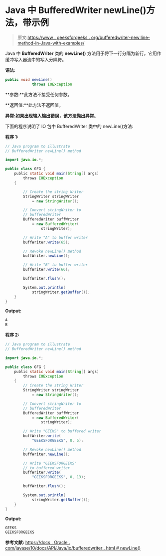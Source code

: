 # Java 中 BufferedWriter newLine()方法，带示例

> 原文:[https://www . geeksforgeeks . org/bufferedwriter-new line-method-in-Java-with-examples/](https://www.geeksforgeeks.org/bufferedwriter-newline-method-in-java-with-examples/)

Java 中 **BufferedWriter** 类的 **newLine()** 方法用于将下一行分隔为新行。它用作缓冲写入器流中的写入分隔符。

**语法:**

```java
public void newLine()
            throws IOException

```

**参数:**此方法不接受任何参数。

**返回值:**此方法不返回值。

**异常:**如果出现输入输出错误，该方法抛出**异常**。

下面的程序说明了 IO 包中 BufferedWriter 类中的 newLine()方法:

**程序 1:**

```java
// Java program to illustrate
// BufferedWriter newLine() method

import java.io.*;

public class GFG {
    public static void main(String[] args)
        throws IOException
    {

        // Create the string Writer
        StringWriter stringWriter
            = new StringWriter();

        // Convert stringWriter to
        // bufferedWriter
        BufferedWriter buffWriter
            = new BufferedWriter(
                stringWriter);

        // Write "A" to buffer writer
        buffWriter.write(65);

        // Revoke newLine() method
        buffWriter.newLine();

        // Write "B" to buffer writer
        buffWriter.write(66);

        buffWriter.flush();

        System.out.println(
            stringWriter.getBuffer());
    }
}
```

**Output:**

```java
A
B

```

**程序 2:**

```java
// Java program to illustrate
// BufferedWriter newLine() method

import java.io.*;

public class GFG {
    public static void main(String[] args)
        throws IOException
    {
        // Create the string Writer
        StringWriter stringWriter
            = new StringWriter();

        // Convert stringWriter to
        // bufferedWriter
        BufferedWriter buffWriter
            = new BufferedWriter(
                stringWriter);

        // Write "GEEKS" to buffered writer
        buffWriter.write(
            "GEEKSFORGEEKS", 0, 5);

        // Revoke newLine() method
        buffWriter.newLine();

        // Write "GEEKSFORGEEKS"
        // to buffered writer
        buffWriter.write(
            "GEEKSFORGEEKS", 0, 13);

        buffWriter.flush();

        System.out.println(
            stringWriter.getBuffer());
    }
}
```

**Output:**

```java
GEEKS
GEEKSFORGEEKS

```

**参考文献:**
[https://docs . Oracle . com/javase/10/docs/API/Java/io/bufferedwriter . html # newLine()](https://docs.oracle.com/javase/10/docs/api/java/io/BufferedWriter.html#newLine())